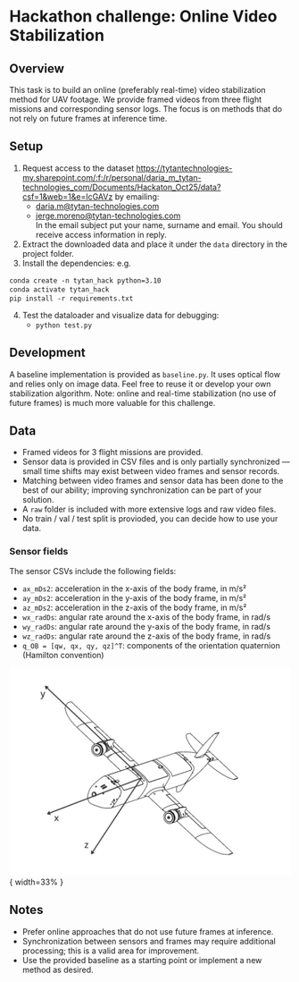 # Hackathon challenge: Online Video Stabilization

## Overview
This task is to build an online (preferably real-time) video stabilization method for UAV footage. We provide framed videos from three flight missions and corresponding sensor logs. The focus is on methods that do not rely on future frames at inference time.

## Setup
1. Request access to the dataset https://tytantechnologies-my.sharepoint.com/:f:/r/personal/daria_m_tytan-technologies_com/Documents/Hackaton_Oct25/data?csf=1&web=1&e=IcGAVz by emailing:
    - daria.m@tytan-technologies.com
    - jerge.moreno@tytan-technologies.com  
    In the email subject put your name, surname and email. You should receive access information in reply.
2. Extract the downloaded data and place it under the `data` directory in the project folder.
3. Install the dependencies: e.g. 
```
conda create -n tytan_hack python=3.10
conda activate tytan_hack
pip install -r requirements.txt
```
4. Test the dataloader and visualize data for debugging:
    - `python test.py`

## Development
A baseline implementation is provided as `baseline.py`. It uses optical flow and relies only on image data. Feel free to reuse it or develop your own stabilization algorithm. Note: online and real-time stabilization (no use of future frames) is much more valuable for this challenge.

## Data
- Framed videos for 3 flight missions are provided.
- Sensor data is provided in CSV files and is only partially synchronized — small time shifts may exist between video frames and sensor records.
- Matching between video frames and sensor data has been done to the best of our ability; improving synchronization can be part of your solution.
- A `raw` folder is included with more extensive logs and raw video files.
- No train / val / test split is provioded, you can decide how to use your data.

### Sensor fields
The sensor CSVs include the following fields:
- `ax_mDs2`: acceleration in the x-axis of the body frame, in m/s²  
- `ay_mDs2`: acceleration in the y-axis of the body frame, in m/s²  
- `az_mDs2`: acceleration in the z-axis of the body frame, in m/s²  
- `wx_radDs`: angular rate around the x-axis of the body frame, in rad/s  
- `wy_radDs`: angular rate around the y-axis of the body frame, in rad/s  
- `wz_radDs`: angular rate around the z-axis of the body frame, in rad/s  
- `q_OB = [qw, qx, qy, qz]^T`: components of the orientation quaternion (Hamilton convention)

![UAV Frame](vis/uav.jpg){ width=33% }

## Notes
- Prefer online approaches that do not use future frames at inference.
- Synchronization between sensors and frames may require additional processing; this is a valid area for improvement.
- Use the provided baseline as a starting point or implement a new method as desired.